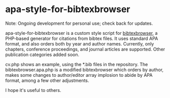 apa-style-for-bibtexbrowser
=========================

Note: Ongoing development for personal use; check back for updates.


apa-style-for-bibtexbrowser is a custom style script for [bibtexbrowser][1],
a PHP-based generator for citations from bibtex files. It uses standard APA format,
and also orders both by year and author names. Currently, only chapters, conference
proceedings, and journal articles are supported. Other publication categories added
soon.

cv.php shows an example, using the *.bib files in the repository. The 
bibtexbrowser.apa.php is a modified bibtexbrowser which orders by author, makes some
changes to author/editor array implosion to abide by APA format, among a few other
adjustments.

I hope it's useful to others.

[1]: http://www.monperrus.net/martin/bibtexbrowser/